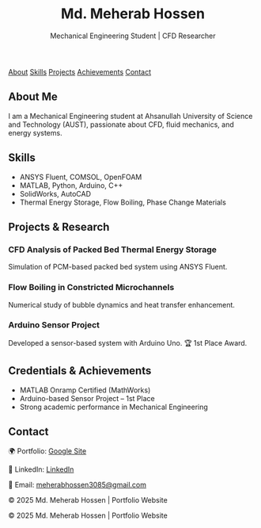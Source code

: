 <!DOCTYPE html>
<html lang="en">
<body>
  <header>
    <h1>Md. Meherab Hossen</h1>
    <p>Mechanical Engineering Student | CFD Researcher</p>
  </header>

  <nav>
    <a href="#about">About</a>
    <a href="#skills">Skills</a>
    <a href="#projects">Projects</a>
    <a href="#achievements">Achievements</a>
    <a href="#contact">Contact</a>
  </nav>

  <section id="about">
    <h2>About Me</h2>
    <p>
      I am a Mechanical Engineering student at Ahsanullah University of Science and Technology (AUST), 
      passionate about CFD, fluid mechanics, and energy systems.
    </p>
  </section>

  <section id="skills">
    <h2>Skills</h2>
    <ul>
      <li>ANSYS Fluent, COMSOL, OpenFOAM</li>
      <li>MATLAB, Python, Arduino, C++</li>
      <li>SolidWorks, AutoCAD</li>
      <li>Thermal Energy Storage, Flow Boiling, Phase Change Materials</li>
    </ul>
  </section>

  <section id="projects">
    <h2>Projects & Research</h2>
    <h3>CFD Analysis of Packed Bed Thermal Energy Storage</h3>
    <p>Simulation of PCM-based packed bed system using ANSYS Fluent.</p>
    <h3>Flow Boiling in Constricted Microchannels</h3>
    <p>Numerical study of bubble dynamics and heat transfer enhancement.</p>
    <h3>Arduino Sensor Project</h3>
    <p>Developed a sensor-based system with Arduino Uno. 🏆 1st Place Award.</p>
  </section>

  <section id="achievements">
    <h2>Credentials & Achievements</h2>
    <ul>
      <li>MATLAB Onramp Certified (MathWorks)</li>
      <li>Arduino-based Sensor Project – 1st Place</li>
      <li>Strong academic performance in Mechanical Engineering</li>
    </ul>
  </section>

  <section id="contact">
    <h2>Contact</h2>
    <p>🌍 Portfolio: <a href="https://sites.google.com/view/mdmeherabhossen/">Google Site</a></p>
    <p>💼 LinkedIn: <a href="https://www.linkedin.com/in/md-meherab-hossen/">LinkedIn</a></p>
    <p>📧 Email: <a href="mailto:meherabhossen3085@gmail.com">meherabhossen3085@gmail.com</a></p>
  </section>

  <footer>
    <p>© 2025 Md. Meherab Hossen |  Portfolio Website</p>
  </footer>
</body>
</html>


  <footer>
    © 2025 Md. Meherab Hossen | Portfolio Website
  </footer>
</body>
</html>
